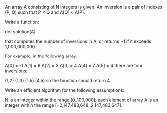 An array A consisting of N integers is given. An inversion is a pair of indexes (P, Q) such that P < Q and A[Q] < A[P].

Write a function:

def solution(A)

that computes the number of inversions in A, or returns −1 if it exceeds 1,000,000,000.

For example, in the following array:

 A[0] = -1 A[1] = 6 A[2] = 3
 A[3] =  4 A[4] = 7 A[5] = 4
there are four inversions:

   (1,2)  (1,3)  (1,5)  (4,5)
so the function should return 4.

Write an efficient algorithm for the following assumptions:

N is an integer within the range [0..100,000];
each element of array A is an integer within the range [−2,147,483,648..2,147,483,647].
